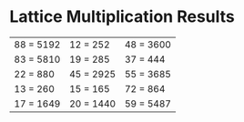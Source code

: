 # Lattice Multiplication Results

|   |   |   |
|---|---|---|
| 88 = 5192 | 12 = 252 | 48 = 3600 |
| 83 = 5810 | 19 = 285 | 37 = 444 |
| 22 = 880 | 45 = 2925 | 55 = 3685 |
| 13 = 260 | 15 = 165 | 72 = 864 |
| 17 = 1649 | 20 = 1440 | 59 = 5487 |
